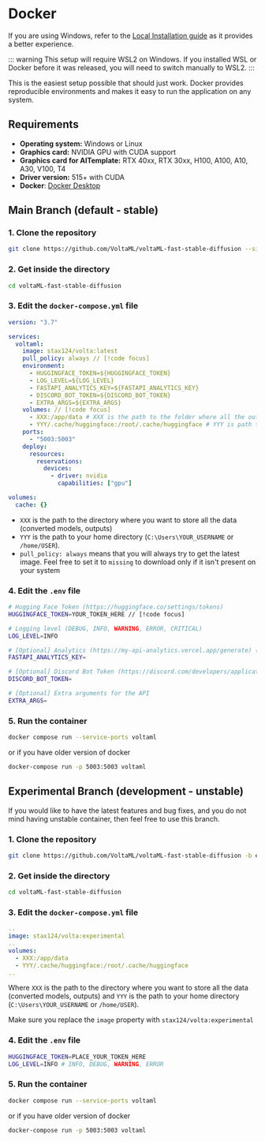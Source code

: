 # Docker

If you are using Windows, refer to the [Local Installation guide](/installation/local#windows) as it provides a better experience.

::: warning
This setup will require WSL2 on Windows. If you installed WSL or Docker before it was released, you will need to switch manually to WSL2.
:::

This is the easiest setup possible that should just work. Docker provides reproducible environments and makes it easy to run the application on any system.

## Requirements

- **Operating system:** Windows or Linux
- **Graphics card:** NVIDIA GPU with CUDA support
- **Graphics card for AITemplate:** RTX 40xx, RTX 30xx, H100, A100, A10, A30, V100, T4
- **Driver version:** 515+ with CUDA
- **Docker**: [Docker Desktop](https://www.docker.com/products/docker-desktop)

## Main Branch (default - stable)

### 1. Clone the repository

```bash
git clone https://github.com/VoltaML/voltaML-fast-stable-diffusion --single-branch
```

### 2. Get inside the directory

```bash
cd voltaML-fast-stable-diffusion
```

### 3. Edit the `docker-compose.yml` file

```yaml
version: "3.7"

services:
  voltaml:
    image: stax124/volta:latest
    pull_policy: always // [!code focus]
    environment:
      - HUGGINGFACE_TOKEN=${HUGGINGFACE_TOKEN}
      - LOG_LEVEL=${LOG_LEVEL}
      - FASTAPI_ANALYTICS_KEY=${FASTAPI_ANALYTICS_KEY}
      - DISCORD_BOT_TOKEN=${DISCORD_BOT_TOKEN}
      - EXTRA_ARGS=${EXTRA_ARGS}
    volumes: // [!code focus]
      - XXX:/app/data # XXX is the path to the folder where all the outputs will be saved // [!code focus]
      - YYY/.cache/huggingface:/root/.cache/huggingface # YYY is path to your home folder (you may need to change the YYY/. cache/huggingface to YYY\.cache\huggingface on Windows) // [!code focus]
    ports:
      - "5003:5003"
    deploy:
      resources:
        reservations:
          devices:
            - driver: nvidia
              capabilities: ["gpu"]

volumes:
  cache: {}
```

- `XXX` is the path to the directory where you want to store all the data (converted models, outputs)
- `YYY` is the path to your home directory (`C:\Users\YOUR_USERNAME` or `/home/USER`).
- `pull_policy: always` means that you will always try to get the latest image. Feel free to set it to `missing` to download only if it isn't present on your system

### 4. Edit the `.env` file

```bash
# Hugging Face Token (https://huggingface.co/settings/tokens)
HUGGINGFACE_TOKEN=YOUR_TOKEN_HERE // [!code focus]

# Logging level (DEBUG, INFO, WARNING, ERROR, CRITICAL)
LOG_LEVEL=INFO

# [Optional] Analytics (https://my-api-analytics.vercel.app/generate) (https://my-api-analytics.vercel.app/dashboard)
FASTAPI_ANALYTICS_KEY=

# [Optional] Discord Bot Token (https://discord.com/developers/applications)
DISCORD_BOT_TOKEN=

# [Optional] Extra arguments for the API
EXTRA_ARGS=
```

### 5. Run the container

```bash
docker compose run --service-ports voltaml
```

or if you have older version of docker

```bash
docker-compose run -p 5003:5003 voltaml
```

## Experimental Branch (development - unstable)

If you would like to have the latest features and bug fixes, and you do not mind having unstable container, then feel free to use this branch.

### 1. Clone the repository

```bash
git clone https://github.com/VoltaML/voltaML-fast-stable-diffusion -b experimental --single-branch
```

### 2. Get inside the directory

```bash
cd voltaML-fast-stable-diffusion
```

### 3. Edit the `docker-compose.yml` file

```yaml
..
image: stax124/volta:experimental
..
volumes:
  - XXX:/app/data
  - YYY/.cache/huggingface:/root/.cache/huggingface
..
```

Where `XXX` is the path to the directory where you want to store all the data (converted models, outputs) and `YYY` is the path to your home directory (`C:\Users\YOUR_USERNAME` or `/home/USER`).

Make sure you replace the `image` property with `stax124/volta:experimental`

### 4. Edit the `.env` file

```bash
HUGGINGFACE_TOKEN=PLACE_YOUR_TOKEN_HERE
LOG_LEVEL=INFO # INFO, DEBUG, WARNING, ERROR
```

### 5. Run the container

```bash
docker compose run --service-ports voltaml
```

or if you have older version of docker

```bash
docker-compose run -p 5003:5003 voltaml
```

